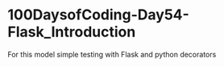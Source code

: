 # 100DaysofCoding-Day54-Flask_Introduction
For this model simple testing with Flask and python decorators
